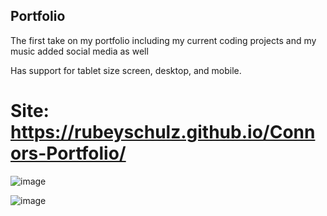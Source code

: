 ## Portfolio

The first take on my portfolio including my current coding projects and my music
added social media as well

Has support for tablet size screen, desktop, and mobile.

# Site: https://rubeyschulz.github.io/Connors-Portfolio/

![image](https://user-images.githubusercontent.com/75327294/161342607-b0c86f1a-ee7e-46fd-b3d6-c6e1c4d24b79.png)

![image](https://user-images.githubusercontent.com/75327294/161342684-eae311aa-dfae-453b-8dde-caf28ed4eb61.png)
